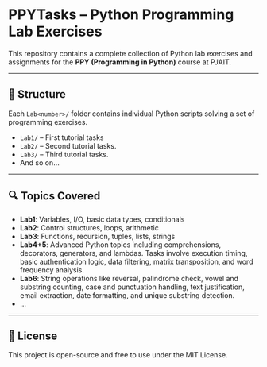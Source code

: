 # PPYTasks – Python Programming Lab Exercises

This repository contains a complete collection of Python lab exercises and assignments for the **PPY (Programming in Python)** course at PJAIT.

---

## 📁 Structure
Each `Lab<number>/` folder contains individual Python scripts solving a set of programming exercises.

- `Lab1/` – First tutorial tasks
- `Lab2/` – Second tutorial tasks.
- `Lab3/` – Third tutorial tasks.
- And so on...

---

## 🔍 Topics Covered

- **Lab1**: Variables, I/O, basic data types, conditionals
- **Lab2**: Control structures, loops, arithmetic
- **Lab3**: Functions, recursion, tuples, lists, strings
- **Lab4+5**: Advanced Python topics including comprehensions, decorators, generators, and lambdas. Tasks involve
execution timing, basic authentication logic, data filtering, matrix transposition, and word frequency analysis.
- **Lab6**: String operations like reversal, palindrome check, vowel and substring counting, case and punctuation 
handling, text justification, email extraction, date formatting, and unique substring detection.
- ...

---

## 📄 License

This project is open-source and free to use under the MIT License.
